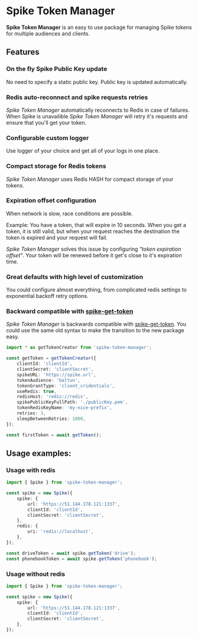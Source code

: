 # Spike Token Manager

**Spike Token Manager** is an easy to use package for managing Spike tokens for multiple audiences and clients.

## Features

### On the fly Spike Public Key update

No need to specify a static public key. Public key is updated automatically.

### Redis auto-reconnect and spike requests retries

_Spike Token Manager_ automatically reconnects to Redis in case of failures. When Spike is unavailible _Spike Token Manager_ will retry it's requests and ensure that you'll get your token.

### Configurable custom logger

Use logger of your choice and get all of your logs in one place.

### Compact storage for Redis tokens

_Spike Token Manager_ uses Redis HASH for compact storage of your tokens.

### Expiration offset configuration

When network is slow, race conditions are possible.

Example:
You have a token, that will expire in 10 seconds.
When you get a token, it is still valid, but when your request reaches the destination the token is expired and your request will fail.

_Spike Token Manager_ solves this issue by configuring _"token expiration offset"_. Your token will be renewed before it get's close to it's expiration time.

### Great defaults with high level of customization

You could configure almost everything, from complicated redis settings to exponential backoff retry options.

### Backward compatible with [spike-get-token](https://www.npmjs.com/package/spike-get-token)

_Spike Token Manager_ is backwards compatible with [spike-get-token](https://www.npmjs.com/package/spike-get-token).
You could use the same old syntax to make the transition to the new package easy.

```typescript
import * as getTokenCreator from 'spike-token-manager';

const getToken = getTokenCreator({
    clientId: 'clientId',
    clientSecret: 'clientSecret',
    spikeURL: 'https://spike.url',
    tokenAudience: 'baltun',
    tokenGrantType: 'client_cridentials',
    useRedis: true,
    redisHost: 'redis://redis',
    spikePublicKeyFullPath: './publicKey.pem',
    tokenRedisKeyName: 'my-nice-prefix',
    retries: 3,
    sleepBetweenRetries: 1000,
});

const firstToken = await getToken();
```

## Usage examples:

### Usage with redis

```ts
import { Spike } from 'spike-token-manager';

const spike = new Spike({
    spike: {
        url: 'https://51.144.178.121:1337',
        clientId: 'clientId',
        clientSecret: 'clientSecret',
    },
    redis: {
        uri: 'redis://localhost',
    },
});

const driveToken = await spike.getToken('drive');
const phonebookToken = await spike.getToken('phonebook');
```

### Usage without redis

```ts
import { Spike } from 'spike-token-manager';

const spike = new Spike({
    spike: {
        url: 'https://51.144.178.121:1337',
        clientId: 'clientId',
        clientSecret: 'clientSecret',
    },
});
```
